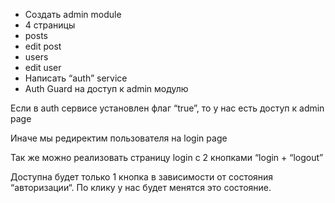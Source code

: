 - Создать admin module
- 4 страницы
 - posts
 - edit post
 - users
 - edit user
- Написать “auth” service 
- Auth Guard на доступ к admin модулю

Если в auth сервисе установлен флаг “true”, то у нас есть доступ к admin page

Иначе мы редиректим пользователя на login page

Так же можно реализовать страницу login с 2 кнопками “login + “logout”

Доступна будет только 1 кнопка в зависимости от состояния “авторизации“. По клику у нас будет менятся это состояние.
